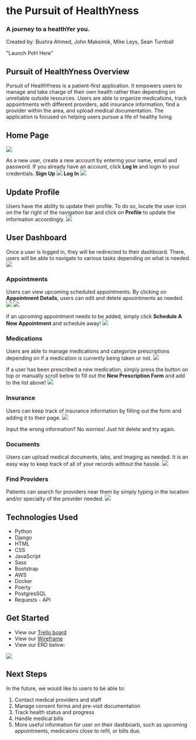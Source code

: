 # the Pursuit of HealthYness
### A journey to a healthYer you.
Created by: Bushra Ahmed, John Maksimik, Mike Leys, Sean Turnball

"Launch PoH Here"

## Pursuit of HealthYness Overview
Pursuit of HealthYness is a patient-first application. It empowers users to manage and take charge of their own health rather than depending on unreliable outside resources.
Users are able to organize medications, track appointments with different providers, add insurance information, find a provider within the area, and upload medical documentation. 
The application is focused on helping users pursue a life of healthy living. 

## Home Page 
<img src="https://imgur.com/fnu1Jz9.jpg">

As a new user, create a new account by entering your name, email and password. If you already have an account, click **Log In** and login to your credentials.
**Sign Up**
<img src="https://imgur.com/decsnSH.jpg">
**Log In**
<img src="https://imgur.com/wZjBeOf.jpg">

## Update Profile
Users have the ability to update their profile. To do so, locate the user icon on the far right of the navigation bar and click on **Profile** to update the information accordingly.
<img src="https://imgur.com/9LUSoqi.jpg">

## User Dashboard
Once a user is logged in, they will be redirected to their dashboard. There, users will be able to navigate to various tasks depending on what is needed. 
<img src="https://imgur.com/dmJvf8Q.jpg">

### Appointments
Users can view upcoming scheduled appointments. By clicking on **Appointment Details**, users can edit and delete apoointments as needed.
<img src="https://imgur.com/x90J5BZ.jpg">
<img src="https://imgur.com/XB0aij0.jpg">

If an upcoming appointment needs to be added, simply click **Schedule A New Appointment** and schedule away!
<img src="https://imgur.com/YZ70ZDq.jpg">

### Medications
Users are able to manage medications and categorize prescriptions depending on if a medication is currently being taken or not. 
<img src="https://imgur.com/eFPvhXw.jpg">

If a user has been prescribed a new medication, simply press the button on top or manually scroll below to fill out the **New Prescription Form** and add to the list above!
<img src="https://imgur.com/jh6ckGv.jpg">

### Insurance
Users can keep track of insurance information by filling out the form and adding it to their page. 
<img src="https://imgur.com/STNeKws.jpg">

Input the wrong information? No worries! Just hit delete and try again.

### Documents
Users can upload medical documents, labs, and imaging as needed. It is an easy way to keep track of all of your records without the hassle. 
<img src="https://imgur.com/KmgTrjK.jpg">

### Find Providers
Patients can search for providers near them by simply typing in the location and/or specialty of the provider needed. 
<img src="https://imgur.com/O9S0VtN.jpg">



## Technologies Used
- Python
- Django
- HTML
- CSS
- JavaScript
- Sass
- Bootstrap
- AWS
- Docker
- Poerty
- PostgresSQL
- Requests - API


## Get Started
- View our [Trello board](https://trello.com/b/cEoeEYxi/scrum-board)
- View our [Wireframe](https://www.figma.com/file/bFrTicyZRb7EI9buUncp1w/Project-3?node-id=0%3A1&t=EsoFekZaQLuCadps-0)
- View our ERD below:
<img src="https://imgur.com/aa0Sa11.jpg">

## Next Steps
In the future, we would like to users to be able to:
1. Contact medical providers and staff
2. Manage consent forms and pre-visit documentation
3. Track health status and progress
4. Handle medical bills
5. More useful information for user on their dashboarb, such as upcoming appointments, medicaions close to refil, or bills due.
